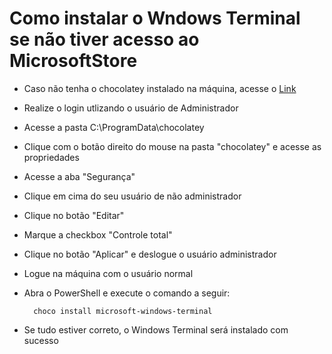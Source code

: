# Como instalar o Wndows Terminal se não tiver acesso ao MicrosoftStore 

- Caso não tenha o chocolatey instalado na máquina, acesse o [Link](https://chocolatey.org/install)
- Realize o login utlizando o usuário de Administrador
- Acesse a pasta C:\ProgramData\chocolatey
- Clique com o botão direito do mouse na pasta "chocolatey" e acesse as propriedades
- Acesse a aba "Segurança"
- Clique em cima do seu usuário de não administrador
- Clique no botão "Editar"
- Marque a checkbox "Controle total"
- Clique no botão "Aplicar" e deslogue o usuário administrador
- Logue na máquina com o usuário normal
- Abra o PowerShell e execute o comando a seguir:

        choco install microsoft-windows-terminal
        
- Se tudo estiver correto, o Windows Terminal será instalado com sucesso
